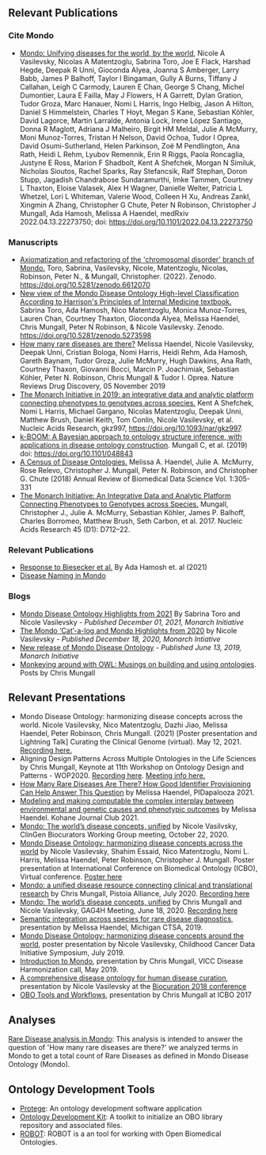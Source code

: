 ---
---
## Relevant Publications

### Cite Mondo

- [Mondo: Unifying diseases for the world, by the world](https://www.medrxiv.org/content/10.1101/2022.04.13.22273750v1), Nicole A Vasilevsky, Nicolas A Matentzoglu, Sabrina Toro, Joe E Flack, Harshad Hegde, Deepak R Unni, Gioconda Alyea, Joanna S Amberger, Larry Babb, James P Balhoff, Taylor I Bingaman, Gully A Burns, Tiffany J Callahan, Leigh C Carmody, Lauren E Chan, George S Chang, Michel Dumontier, Laura E Failla, May J Flowers, H A Garrett, Dylan Gration, Tudor Groza, Marc Hanauer, Nomi L Harris, Ingo Helbig, Jason A Hilton, Daniel S Himmelstein, Charles T Hoyt, Megan S Kane, Sebastian Köhler, David Lagorce, Martin Larralde, Antonia Lock, Irene López Santiago, Donna R Maglott, Adriana J Malheiro, Birgit HM Meldal, Julie A McMurry, Moni Munoz-Torres, Tristan H Nelson, David Ochoa, Tudor I Oprea, David Osumi-Sutherland, Helen Parkinson, Zoë M Pendlington, Ana Rath, Heidi L Rehm, Lyubov Remennik, Erin R Riggs, Paola Roncaglia, Justyne E Ross, Marion F Shadbolt, Kent A Shefchek, Morgan N Similuk, Nicholas Sioutos, Rachel Sparks, Ray Stefancsik, Ralf Stephan, Doron Stupp, Jagadish Chandrabose Sundaramurthi, Imke Tammen, Courtney L Thaxton, Eloise Valasek, Alex H Wagner, Danielle Welter, Patricia L Whetzel, Lori L Whiteman, Valerie Wood, Colleen H Xu, Andreas Zankl, Xingmin A Zhang, Christopher G Chute, Peter N Robinson, Christopher J Mungall, Ada Hamosh, Melissa A Haendel, medRxiv 2022.04.13.22273750; doi: https://doi.org/10.1101/2022.04.13.22273750

### Manuscripts

- [Axiomatization and refactoring of the 'chromosomal disorder' branch of Mondo.](https://zenodo.org/record/6612070#.YpqWqfPML6Z) Toro, Sabrina, Vasilevsky, Nicole, Matentzoglu, Nicolas, Robinson, Peter N., & Mungall, Christopher. (2022).  Zenodo. https://doi.org/10.5281/zenodo.6612070
- [New view of the Mondo Disease Ontology High-level Classification According to Harrison's Principles of Internal Medicine textbook.](https://zenodo.org/record/5273598#.YalFLfHML6Z) Sabrina Toro, Ada Hamosh, Nico Matentzoglu, Monica Munoz-Torres, Lauren Chan, Courtney Thaxton, Gioconda Alyea, Melissa Haendel, Chris Mungall, Peter N Robinson, & Nicole Vasilevsky. Zenodo. https://doi.org/10.5281/zenodo.5273598
- [How many rare diseases are there?](https://www.nature.com/articles/d41573-019-00180-y) Melissa Haendel, Nicole Vasilevsky, Deepak Unni, Cristian Bologa, Nomi Harris, Heidi Rehm, Ada Hamosh, Gareth Baynam, Tudor Groza, Julie McMurry, Hugh Dawkins, Ana Rath, Courtney Thaxon, Giovanni Bocci, Marcin P. Joachimiak, Sebastian Köhler, Peter N. Robinson, Chris Mungall & Tudor I. Oprea. Nature Reviews Drug Discovery, 05 November 2019
- [The Monarch Initiative in 2019: an integrative data and analytic platform connecting phenotypes to genotypes across species.](https://academic.oup.com/nar/advance-article/doi/10.1093/nar/gkz997/5614574#170074726) Kent A Shefchek, Nomi L Harris, Michael Gargano, Nicolas Matentzoglu, Deepak Unni, Matthew Brush, Daniel Keith, Tom Conlin, Nicole Vasilevsky, et al. Nucleic Acids Research, gkz997, https://doi.org/10.1093/nar/gkz997. 
- [k-BOOM: A Bayesian approach to ontology structure inference, with applications in disease ontology construction](https://www.biorxiv.org/content/10.1101/048843v3). Mungall C, et al. (2019) doi: https://doi.org/10.1101/048843
- [A Census of Disease Ontologies.](https://www.annualreviews.org/doi/10.1146/annurev-biodatasci-080917-013459) Melissa A. Haendel, Julie A. McMurry, Rose Relevo, Christopher J. Mungall, Peter N. Robinson, and Christopher G. Chute (2018) Annual Review of Biomedical Data Science Vol. 1:305-331
- [The Monarch Initiative: An Integrative Data and Analytic Platform Connecting Phenotypes to Genotypes across Species.](https://academic.oup.com/nar/article/45/D1/D712/2605791) Mungall, Christopher J., Julie A. McMurry, Sebastian Köhler, James P. Balhoff, Charles Borromeo, Matthew Brush, Seth Carbon, et al. 2017.  Nucleic Acids Research 45 (D1): D712–22.

### Relevant Publications
 - [Response to Biesecker et al.](https://www.sciencedirect.com/science/article/pii/S000292972100272X?dgcid=author) By Ada Hamosh et. al (2021)
 - [Disease Naming in Mondo](https://mondo.monarchinitiative.org/pages/disease-naming/)
 
### Blogs
- [Mondo Disease Ontology Highlights from 2021](https://monarchinit.medium.com/?p=7f2e66baae0b) By Sabrina Toro and Nicole Vasilevsky - _Published December 01, 2021, Monarch Initiative_
- [The Mondo ‘Cat’-a-log and Mondo Highlights from 2020](https://monarchinit.medium.com/the-mondo-cat-a-log-and-mondo-highlights-from-2020-1ec0c9b6a8d9) by Nicole Vasilevsky - _Published December 18, 2020, Monarch Intiative_
- [New release of Mondo Disease Ontology](https://medium.com/@MonarchInit/new-release-of-mondo-disease-ontology-9a48521353e3) - _Published June 13, 2019, Monarch Initiative_
- [Monkeying around with OWL: Musings on building and using ontologies](https://douroucouli.wordpress.com/). Posts by Chris Mungall

## Relevant Presentations
- Mondo Disease Ontology: harmonizing disease concepts across the world. Nicole Vasilevsky, Nico Matentzoglu, Dazhi Jiao, Melissa Haendel, Peter Robinson, Chris Mungall. (2021) [Poster presentation and Lightning Talk] Curating the Clinical Genome (virtual). May 12, 2021. [Recording here.](https://www.youtube.com/watch?v=uDTuLZBW4yI)
- Aligning Design Patterns Across Multiple Ontologies in the Life Sciences by Chris Mungall, Keynote at 11th Workshop on Ontology Design and Patterns - WOP2020. [Recording here](https://www.youtube.com/watch?v=6H4oPnrQmro&ab_channel=obo-academy). [Meeting info here.](http://ontologydesignpatterns.org/wiki/WOP:2020)
- [How Many Rare Diseases Are There? 
How Good Identifier Provisioning Can Help Answer This Question](https://docs.google.com/presentation/d/1iUm3VTaHaRiLcjzRYNJtvkhb3HaFhXEJX1KiIr79IVM/edit#slide=id.gae38b1e75e_0_0) by Melissa Haendel, PIDapalooza 2021.
- [Modeling and making computable the complex interplay between environmental and genetic causes and phenotypic outcomes](https://docs.google.com/presentation/d/1LWVFWBo7ygSkWdoSBQ77-u7WDmPFxtj06KibKVnfquE/edit#slide=id.gae38b1e75e_0_0) by Melissa Haendel. Kohane Journal Club 2021.
- [Mondo: The world’s disease concepts, unified](https://figshare.com/articles/presentation/Mondo_The_world_s_disease_concepts_unified/13132883) by Nicole Vasilvsky, ClinGen Biocurators Working Group meeting, October 22, 2020. 
- [Mondo Disease Ontology: harmonizing disease concepts across the world](http://www.informatik.uni-leipzig.de/~loebe/tmp/ICBO2020/abstractY.pdf) by Nicole Vasilevsky, Shahim Essaid, Nico Matentzoglu, Nomi L. Harris, Melissa Haendel, Peter Robinson, Christopher J. Mungall. Poster presentation at International Conference on Biomedical Ontology (ICBO), Virtual conference. [Poster here](https://icbo2020.inf.unibz.it/posters/)
- [Mondo: a unified disease resource connecting clinical and translational research](https://docs.google.com/presentation/d/18zlo3nK8FQ9NXrgs9CfbtVVw2rc2wLTO1G0ZdipXE1M/edit#slide=id.p1) by Chris Mungall, Pistoia Alliance, July 2020. [Recording here](https://register.gotowebinar.com/recording/recordingView?webinarKey=6109611589629075212&registrantEmail=vasilevs%40ohsu.edu)
- [Mondo: The world’s disease concepts, unified](https://docs.google.com/presentation/d/19TCj_8H6wiJNFfw2fqfKEFLj3A1_FSA7pxkh5CogL0Q/edit#slide=id.p1) by Chris Mungall and Nicole Vasilevsky, GAG4H Meeting, June 18, 2020. [Recording here](https://us02web.zoom.us/rec/play/uZwsJOyqrzM3EtGU5QSDVP95W468J_msgSZI-6IFxEewW3gBZlagYeMQNuYf7XfD9wSBfvR1vrguraG5)
- [Semantic integration across species for rare disease diagnostics](https://docs.google.com/presentation/d/1PADYOYOLmYjJh1k3lVR7j9TQHKpgJb6n_OERTgy5M6U/edit#slide=id.g61762ceb2f_0_0), presentation by Melissa Haendel, Michigan CTSA, 2019.
- [Mondo Disease Ontology: harmonizing disease concepts around the world](https://figshare.com/articles/Mondo_Disease_Ontology_harmonizing_disease_concepts_around_the_world/8980037), poster presentation by Nicole Vasilevsky, Childhood Cancer Data Initiative Symposium, July 2019.
- [Introduction to Mondo](https://docs.google.com/presentation/d/1P6UTsMPt-FYrdMTuUCiS2AsnLAeRAdqNQVcbVavXibM/edit#slide=id.p1), presentation by Chris Mungall, VICC Disease Harmonization call, May 2019.
- [A comprehensive disease ontology for human disease curation](https://figshare.com/articles/A_comprehensive_disease_ontology_for_human_disease_curation/6141551/1), presentation by Nicole Vasilevsky at the [Biocuration 2018 conference](http://biocuration2018.cn/biocuration2018/)
- [OBO Tools and Workflows](https://docs.google.com/presentation/d/1JPAaDl6Nitxet9NVqWI30eIygcerYAjdMIGmxbRtIn0/edit#slide=id.p), presentation by Chris Mungall at ICBO 2017

## Analyses

[Rare Disease analysis in Mondo](https://mondo.monarchinitiative.org/pages/analysis/): This analysis is intended to answer the question of 'How many rare diseases are there?' we analyzed terms in Mondo to get a total count of Rare Diseases as defined in Mondo Disease Ontology (Mondo).

## Ontology Development Tools

- [Protege](https://protege.stanford.edu/): An ontology development software application
- [Ontology Development Kit](https://github.com/INCATools/ontology-development-kit): A toolkit to initialize an OBO library repository and associated files.
- [ROBOT](http://robot.obolibrary.org/): ROBOT is a an tool for working with Open Biomedical Ontologies.


